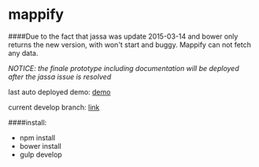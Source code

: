 mappify
=======
####Due to the fact that jassa was update 2015-03-14 and bower only returns the new version, with won't start and buggy. Mappify can not fetch any data.

*NOTICE: the finale prototype including documentation will be deployed after the jassa issue is resolved*
  
last auto deployed demo:  [demo](http://danielkeil.github.io/mappify/#/) 

current develop branch: [link](https://github.com/danielkeil/mappify/tree/feature/datascource_support)


####install:

- npm install
- bower install
- gulp develop
